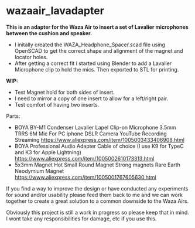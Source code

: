 # wazaair_lavadapter
**This is an adapter for the Waza Air to insert a set of Lavalier microphones between the cushion and speaker.**

- I initally created the WAZA_Headphone_Spacer.scad file using OpenSCAD to get the correct shape and alignment of the magnet and locator holes.
- After getting a correct fit i started using Blender to add a Lavalier Microphone clip to hold the mics. Then exported to STL for printing.

**WIP:**
-   Test Magnet hold for both sides of insert.
-   I need to mirror a copy of one insert to allow for a left/right pair.
-   Test comfort of having two inserts.

Parts:
- BOYA BY-M1 Condenser Lavalier Lapel Clip-on Microphone 3.5mm TRRS 6M Mic For PC iphone DSLR Camera YouTube Recording Streaming https://www.aliexpress.com/item/1005003433406908.html
- BOYA Professional Audio Adapter Cable of choice (I use K9 for TypeC and K3 for Apple Lightning) https://www.aliexpress.com/item/1005002610173313.html
- 5x3mm Magnet Hot Small Round Magnet Strong magnets Rare Earth Neodymium Magnet https://www.aliexpress.com/item/1005001767605630.html

If you find a way to improve the design or have conducted any experiments for sound and/or usability please feed them back to me and we can work together to create a great solution to a common downside to the Waza Airs.

Obviously this project is still a work in progress so please keep that in mind. I wont take any responsibilities for damage, etc if you use this.
